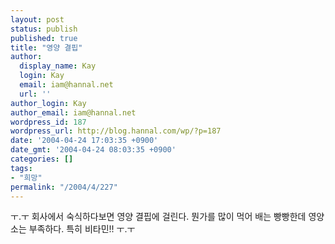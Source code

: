 ```yaml
---
layout: post
status: publish
published: true
title: "영양 결핍"
author:
  display_name: Kay
  login: Kay
  email: iam@hannal.net
  url: ''
author_login: Kay
author_email: iam@hannal.net
wordpress_id: 187
wordpress_url: http://blog.hannal.com/wp/?p=187
date: '2004-04-24 17:03:35 +0900'
date_gmt: '2004-04-24 08:03:35 +0900'
categories: []
tags:
- "희망"
permalink: "/2004/4/227"
---
```

<p>ㅜ.ㅜ 회사에서 숙식하다보면 영양 결핍에 걸린다. 뭔가를 많이 먹어 배는 빵빵한데 영양소는 부족하다. 특히 비타민!! ㅜ.ㅜ</p>

